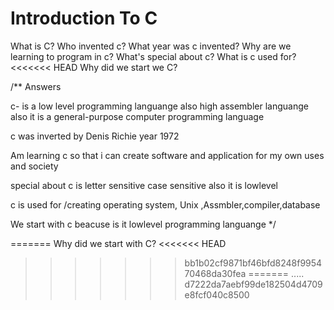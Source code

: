 # Introduction To C 
What is C?
Who invented c?
What year was c invented?
Why are we learning to program in c?
What's special about c?
What is c used for?
<<<<<<< HEAD
Why did we start we C?

/**
 Answers

c- is a low level programming languange also high assembler languange 
also it is a general-purpose computer programming language

c was  inverted by Denis Richie year 1972

Am learning c so that i can create software and application for my own uses and society

special about c is letter sensitive case sensitive also it is lowlevel 

c is used for /creating operating system, Unix ,Assmbler,compiler,database

We start with c beacuse is it lowlevel programming languange
*/


=======
Why did we start with C?
<<<<<<< HEAD
>>>>>>> bb1b02cf9871bf46bfd8248f995470468da30fea
=======
.....
>>>>>>> d7222da7aebf99de182504d4709e8fcf040c8500
